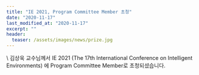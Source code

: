 ```yaml
---
title: "IE 2021, Program Committee Member 초청"
date: "2020-11-17"
last_modified_at: "2020-11-17"
excerpt: ""
header:
  teaser: /assets/images/news/prize.jpg
---
```

\\
김상욱 교수님께서 IE 2021 (The 17th International Conference on Intelligent Environments) 에 Program Committee Member로 초청되셨습니다.